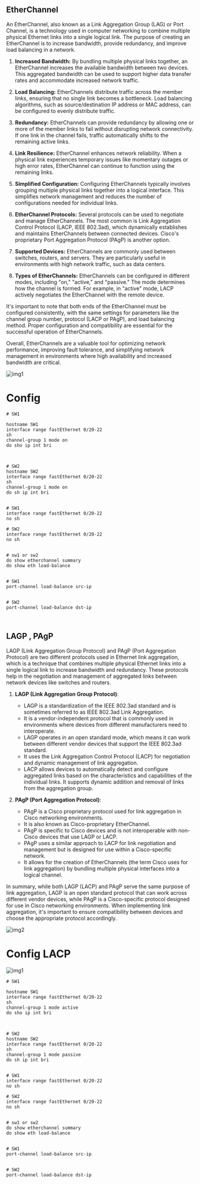 ## EtherChannel

An EtherChannel, also known as a Link Aggregation Group (LAG) or Port Channel, is a technology used in computer networking to combine multiple physical Ethernet links into a single logical link. The purpose of creating an EtherChannel is to increase bandwidth, provide redundancy, and improve load balancing in a network.

1. **Increased Bandwidth:** By bundling multiple physical links together, an EtherChannel increases the available bandwidth between two devices. This aggregated bandwidth can be used to support higher data transfer rates and accommodate increased network traffic.

2. **Load Balancing:** EtherChannels distribute traffic across the member links, ensuring that no single link becomes a bottleneck. Load balancing algorithms, such as source/destination IP address or MAC address, can be configured to evenly distribute traffic.

3. **Redundancy:** EtherChannels can provide redundancy by allowing one or more of the member links to fail without disrupting network connectivity. If one link in the channel fails, traffic automatically shifts to the remaining active links.

4. **Link Resilience:** EtherChannel enhances network reliability. When a physical link experiences temporary issues like momentary outages or high error rates, EtherChannel can continue to function using the remaining links.

5. **Simplified Configuration:** Configuring EtherChannels typically involves grouping multiple physical links together into a logical interface. This simplifies network management and reduces the number of configurations needed for individual links.

6. **EtherChannel Protocols:** Several protocols can be used to negotiate and manage EtherChannels. The most common is Link Aggregation Control Protocol (LACP, IEEE 802.3ad), which dynamically establishes and maintains EtherChannels between connected devices. Cisco's proprietary Port Aggregation Protocol (PAgP) is another option.

7. **Supported Devices:** EtherChannels are commonly used between switches, routers, and servers. They are particularly useful in environments with high network traffic, such as data centers.

8. **Types of EtherChannels:** EtherChannels can be configured in different modes, including "on," "active," and "passive." The mode determines how the channel is formed. For example, in "active" mode, LACP actively negotiates the EtherChannel with the remote device.

It's important to note that both ends of the EtherChannel must be configured consistently, with the same settings for parameters like the channel group number, protocol (LACP or PAgP), and load balancing method. Proper configuration and compatibility are essential for the successful operation of EtherChannels.

Overall, EtherChannels are a valuable tool for optimizing network performance, improving fault tolerance, and simplifying network management in environments where high availability and increased bandwidth are critical.



![img1](img/1.PNG)




# Config
```
# SW1

hostname SW1
interface range fastEthernet 0/20-22
sh
channel-group 1 mode on
do sho ip int bri



# SW2
hostname SW2
interface range fastEthernet 0/20-22
sh
channel-group 1 mode on
do sh ip int bri


# SW1
interface range fastEthernet 0/20-22
no sh

# SW2
interface range fastEthernet 0/20-22
no sh


# sw1 or sw2
do show etherchannel summary
do show eth load-balance


# SW1
port-channel load-balance src-ip


# SW2
port-channel load-balance dst-ip



```


## LAGP , PAgP
LAGP (Link Aggregation Group Protocol) and PAgP (Port Aggregation Protocol) are two different protocols used in Ethernet link aggregation, which is a technique that combines multiple physical Ethernet links into a single logical link to increase bandwidth and redundancy. These protocols help in the negotiation and management of aggregated links between network devices like switches and routers.

1. **LAGP (Link Aggregation Group Protocol)**:
   - LAGP is a standardization of the IEEE 802.3ad standard and is sometimes referred to as IEEE 802.3ad Link Aggregation.
   - It is a vendor-independent protocol that is commonly used in environments where devices from different manufacturers need to interoperate.
   - LAGP operates in an open standard mode, which means it can work between different vendor devices that support the IEEE 802.3ad standard.
   - It uses the Link Aggregation Control Protocol (LACP) for negotiation and dynamic management of link aggregation.
   - LACP allows devices to automatically detect and configure aggregated links based on the characteristics and capabilities of the individual links. It supports dynamic addition and removal of links from the aggregation group.

2. **PAgP (Port Aggregation Protocol)**:
   - PAgP is a Cisco proprietary protocol used for link aggregation in Cisco networking environments.
   - It is also known as Cisco-proprietary EtherChannel.
   - PAgP is specific to Cisco devices and is not interoperable with non-Cisco devices that use LAGP or LACP.
   - PAgP uses a similar approach to LACP for link negotiation and management but is designed for use within a Cisco-specific network.
   - It allows for the creation of EtherChannels (the term Cisco uses for link aggregation) by bundling multiple physical interfaces into a logical channel.

In summary, while both LAGP (LACP) and PAgP serve the same purpose of link aggregation, LAGP is an open standard protocol that can work across different vendor devices, while PAgP is a Cisco-specific protocol designed for use in Cisco networking environments. When implementing link aggregation, it's important to ensure compatibility between devices and choose the appropriate protocol accordingly.

![img2](img/2.PNG)



# Config LACP
![img1](img/1.PNG)

```
# SW1

hostname SW1
interface range fastEthernet 0/20-22
sh
channel-group 1 mode active
do sho ip int bri



# SW2
hostname SW2
interface range fastEthernet 0/20-22
sh
channel-group 1 mode passive
do sh ip int bri


# SW1
interface range fastEthernet 0/20-22
no sh

# SW2
interface range fastEthernet 0/20-22
no sh


# sw1 or sw2
do show etherchannel summary
do show eth load-balance


# SW1
port-channel load-balance src-ip


# SW2
port-channel load-balance dst-ip



```
